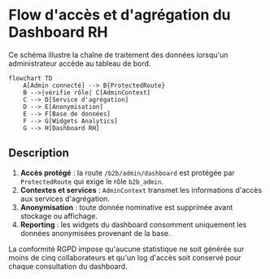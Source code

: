 
# Flow d'accès et d'agrégation du Dashboard RH

Ce schéma illustre la chaîne de traitement des données lorsqu'un administrateur accède au tableau de bord.

```mermaid
flowchart TD
    A[Admin connecté] --> B{ProtectedRoute}
    B -->|vérifie rôle| C[AdminContext]
    C --> D[Service d'agrégation]
    D --> E[Anonymisation]
    E --> F[Base de données]
    F --> G[Widgets Analytics]
    G --> H[Dashboard RH]
```

## Description

1. **Accès protégé** : la route `/b2b/admin/dashboard` est protégée par `ProtectedRoute` qui exige le rôle `b2b_admin`.
2. **Contextes et services** : `AdminContext` transmet les informations d'accès aux services d'agrégation.
3. **Anonymisation** : toute donnée nominative est supprimée avant stockage ou affichage.
4. **Reporting** : les widgets du dashboard consomment uniquement les données anonymisées provenant de la base.

La conformité RGPD impose qu'aucune statistique ne soit générée sur moins de cinq collaborateurs et qu'un log d'accès soit conservé pour chaque consultation du dashboard.
